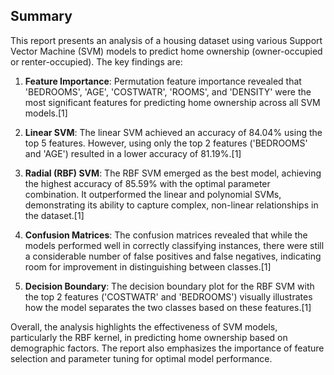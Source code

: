 ## Summary

This report presents an analysis of a housing dataset using various Support Vector Machine (SVM) models to predict home ownership (owner-occupied or renter-occupied). The key findings are:

1. **Feature Importance**: Permutation feature importance revealed that 'BEDROOMS', 'AGE', 'COSTWATR', 'ROOMS', and 'DENSITY' were the most significant features for predicting home ownership across all SVM models.[1]

2. **Linear SVM**: The linear SVM achieved an accuracy of 84.04% using the top 5 features. However, using only the top 2 features ('BEDROOMS' and 'AGE') resulted in a lower accuracy of 81.19%.[1]

3. **Radial (RBF) SVM**: The RBF SVM emerged as the best model, achieving the highest accuracy of 85.59% with the optimal parameter combination. It outperformed the linear and polynomial SVMs, demonstrating its ability to capture complex, non-linear relationships in the dataset.[1]

4. **Confusion Matrices**: The confusion matrices revealed that while the models performed well in correctly classifying instances, there were still a considerable number of false positives and false negatives, indicating room for improvement in distinguishing between classes.[1]

5. **Decision Boundary**: The decision boundary plot for the RBF SVM with the top 2 features ('COSTWATR' and 'BEDROOMS') visually illustrates how the model separates the two classes based on these features.[1]

Overall, the analysis highlights the effectiveness of SVM models, particularly the RBF kernel, in predicting home ownership based on demographic factors. The report also emphasizes the importance of feature selection and parameter tuning for optimal model performance.
